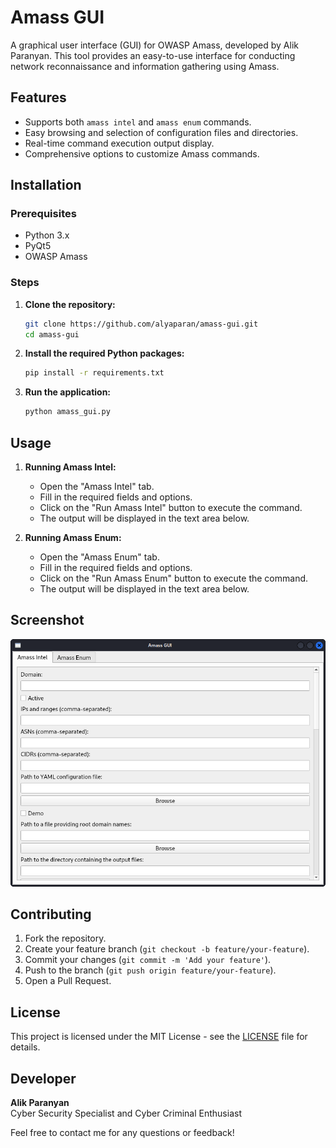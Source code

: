 # Amass GUI

A graphical user interface (GUI) for OWASP Amass, developed by Alik Paranyan. This tool provides an easy-to-use interface for conducting network reconnaissance and information gathering using Amass.

## Features

- Supports both `amass intel` and `amass enum` commands.
- Easy browsing and selection of configuration files and directories.
- Real-time command execution output display.
- Comprehensive options to customize Amass commands.

## Installation

### Prerequisites

- Python 3.x
- PyQt5
- OWASP Amass

### Steps

1. **Clone the repository:**
    ```sh
    git clone https://github.com/alyaparan/amass-gui.git
    cd amass-gui
    ```

2. **Install the required Python packages:**
    ```sh
    pip install -r requirements.txt
    ```

3. **Run the application:**
    ```sh
    python amass_gui.py
    ```

## Usage

1. **Running Amass Intel:**
    - Open the "Amass Intel" tab.
    - Fill in the required fields and options.
    - Click on the "Run Amass Intel" button to execute the command.
    - The output will be displayed in the text area below.

2. **Running Amass Enum:**
    - Open the "Amass Enum" tab.
    - Fill in the required fields and options.
    - Click on the "Run Amass Enum" button to execute the command.
    - The output will be displayed in the text area below.

## Screenshot

![Amass GUI Screenshot](screenshot.png)

## Contributing

1. Fork the repository.
2. Create your feature branch (`git checkout -b feature/your-feature`).
3. Commit your changes (`git commit -m 'Add your feature'`).
4. Push to the branch (`git push origin feature/your-feature`).
5. Open a Pull Request.

## License

This project is licensed under the MIT License - see the [LICENSE](LICENSE) file for details.

## Developer

**Alik Paranyan**  
Cyber Security Specialist and Cyber Criminal Enthusiast

Feel free to contact me for any questions or feedback!
